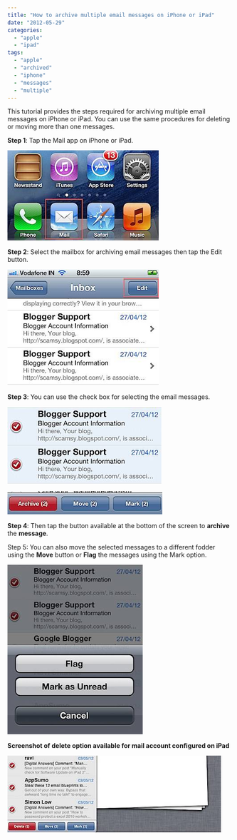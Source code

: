 ```yaml
---
title: "How to archive multiple email messages on iPhone or iPad"
date: "2012-05-29"
categories: 
  - "apple"
  - "ipad"
tags: 
  - "apple"
  - "archived"
  - "iphone"
  - "messages"
  - "multiple"
---
```


This tutorial provides the steps required for archiving multiple email messages on iPhone or iPad. You can use the same procedures for deleting or moving more than one messages.

**Step 1**: Tap the Mail app on iPhone or iPad.

![201205290908.jpg](/assets/images/201205290908.jpg)

**Step 2**: Select the mailbox for archiving email messages then tap the Edit button.

![201205290909.jpg](/assets/images/201205290909.jpg)

**Step 3**: You can use the check box for selecting the email messages.

![201205290911.jpg](/assets/images/201205290911.jpg)

![201205290911.jpg](/assets/images/2012052909111.jpg)

**Step 4**: Then tap the button available at the bottom of the screen to **archive** the **message**.

Step 5: You can also move the selected messages to a different fodder using the **Move** button or **Flag** the messages using the Mark option.

![201205290915.jpg](/assets/images/201205290915.jpg)

**Screenshot of delete option available for mail account configured on iPad**

![201205290916.jpg](/assets/images/201205290916.jpg)
